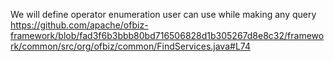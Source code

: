 
We will define operator enumeration user can use while making any query 
https://github.com/apache/ofbiz-framework/blob/fad3f6b3bbb80bd716506828d1b305267d8e8c32/framework/common/src/org/ofbiz/common/FindServices.java#L74
